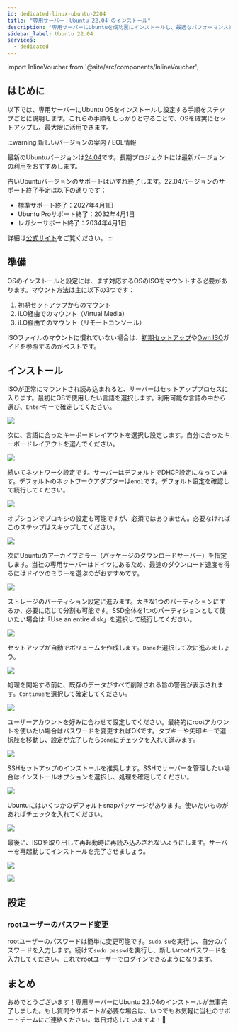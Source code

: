 ```yaml
---
id: dedicated-linux-ubuntu-2204
title: "専用サーバー：Ubuntu 22.04 のインストール"
description: "専用サーバーにUbuntuを成功裏にインストールし、最適なパフォーマンスと長期サポートを実現する方法を解説 → 今すぐチェック"
sidebar_label: Ubuntu 22.04
services:
  - dedicated
---
```


import InlineVoucher from '@site/src/components/InlineVoucher';

## はじめに

以下では、専用サーバーにUbuntu OSをインストールし設定する手順をステップごとに説明します。これらの手順をしっかりと守ることで、OSを確実にセットアップし、最大限に活用できます。



:::warning 新しいバージョンの案内 / EOL情報

最新のUbuntuバージョンは[24.04](dedicated-linux-ubuntu.md)です。長期プロジェクトには最新バージョンの利用をおすすめします。

古いUbuntuバージョンのサポートはいずれ終了します。22.04バージョンのサポート終了予定は以下の通りです：

- 標準サポート終了：2027年4月1日
- Ubuntu Proサポート終了：2032年4月1日
- レガシーサポート終了：2034年4月1日

詳細は[公式サイト](https://ubuntu.com/about/release-cycle)をご覧ください。
:::


<InlineVoucher />

## 準備

OSのインストールと設定には、まず対応するOSのISOをマウントする必要があります。マウント方法は主に以下の3つです：

1. 初期セットアップからのマウント
2. iLO経由でのマウント（Virtual Media）
3. iLO経由でのマウント（リモートコンソール）

ISOファイルのマウントに慣れていない場合は、[初期セットアップ](dedicated-setup.md)や[Own ISO](dedicated-iso.md)ガイドを参照するのがベストです。



## インストール

ISOが正常にマウントされ読み込まれると、サーバーはセットアッププロセスに入ります。最初にOSで使用したい言語を選択します。利用可能な言語の中から選び、`Enter`キーで確定してください。

![](https://screensaver01.zap-hosting.com/index.php/s/yrHMNzstM23XZH6/preview)

次に、言語に合ったキーボードレイアウトを選択し設定します。自分に合ったキーボードレイアウトを選んでください。

![](https://screensaver01.zap-hosting.com/index.php/s/x9kYGEWS5fy7Wjp/preview)

続いてネットワーク設定です。サーバーはデフォルトでDHCP設定になっています。デフォルトのネットワークアダプターは`eno1`です。デフォルト設定を確認して続行してください。

![](https://screensaver01.zap-hosting.com/index.php/s/6mr5kAKJQ39iJt5/preview)

オプションでプロキシの設定も可能ですが、必須ではありません。必要なければこのステップはスキップしてください。

![](https://screensaver01.zap-hosting.com/index.php/s/tz97Ee8ZQkxAGGb/preview)

次にUbuntuのアーカイブミラー（パッケージのダウンロードサーバー）を指定します。当社の専用サーバーはドイツにあるため、最速のダウンロード速度を得るにはドイツのミラーを選ぶのがおすすめです。

![](https://screensaver01.zap-hosting.com/index.php/s/xNknNyWAbd5DnsZ/preview)

ストレージのパーティション設定に進みます。大きな1つのパーティションにするか、必要に応じて分割も可能です。SSD全体を1つのパーティションとして使いたい場合は「Use an entire disk」を選択して続行してください。

![](https://screensaver01.zap-hosting.com/index.php/s/2dJ9oeMGjpWn6cZ/preview)

セットアップが自動でボリュームを作成します。`Done`を選択して次に進みましょう。

![](https://screensaver01.zap-hosting.com/index.php/s/WXfzt57Rtm2SQLD/preview)

処理を開始する前に、既存のデータがすべて削除される旨の警告が表示されます。`Continue`を選択して確定してください。

![](https://screensaver01.zap-hosting.com/index.php/s/L3YcGNbYWpMmaDj/preview)

ユーザーアカウントを好みに合わせて設定してください。最終的にrootアカウントを使いたい場合はパスワードを変更すればOKです。タブキーや矢印キーで選択肢を移動し、設定が完了したら`Done`にチェックを入れて進みます。

![](https://screensaver01.zap-hosting.com/index.php/s/mqrjmF2ZmA2Qj9z/preview)





SSHセットアップのインストールを推奨します。SSHでサーバーを管理したい場合はインストールオプションを選択し、処理を確定してください。

![](https://screensaver01.zap-hosting.com/index.php/s/Xz3zzMdZ6C523ip/preview)

Ubuntuにはいくつかのデフォルトsnapパッケージがあります。使いたいものがあればチェックを入れてください。

![](https://screensaver01.zap-hosting.com/index.php/s/wcGiSwX935jXeex/preview)

最後に、ISOを取り出して再起動時に再読み込みされないようにします。サーバーを再起動してインストールを完了させましょう。

![](https://screensaver01.zap-hosting.com/index.php/s/SzrxCtJTx2S8Nef/preview)



![](https://screensaver01.zap-hosting.com/index.php/s/x3BRLSepSDFnYGA/preview)



## 設定



### rootユーザーのパスワード変更

rootユーザーのパスワードは簡単に変更可能です。`sudo su`を実行し、自分のパスワードを入力します。続けて`sudo passwd`を実行し、新しいrootパスワードを入力してください。これでrootユーザーでログインできるようになります。



## まとめ

おめでとうございます！専用サーバーにUbuntu 22.04のインストールが無事完了しました。もし質問やサポートが必要な場合は、いつでもお気軽に当社のサポートチームにご連絡ください。毎日対応していますよ！🙂






<InlineVoucher />
